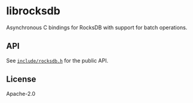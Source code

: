 # librocksdb

Asynchronous C bindings for RocksDB with support for batch operations.

## API

See [`include/rocksdb.h`](include/rocksdb.h) for the public API.

## License

Apache-2.0
